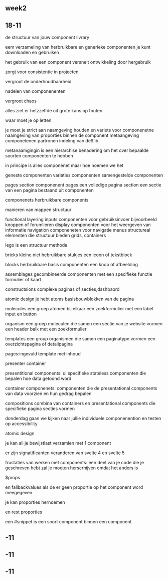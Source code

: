 <h2 id="week1">week2</h2>
<section>
<h2>18-11</h2>
<p>
de structuur van jouw component livrary

eem verzameling van herbruikbare en generieke componenten je kunt downloaden en gebruiken

het gebruik van een component versnelt ontwikkeling door hergebruik 

zorgt voor consistentie in projecten 

vergroot de onderhoudbaarheid 

nadelen van componenenten 

vergroot chaos 

alles ziet er hetzzelfde uit
grote kans op fouten
</p>

<p>




waar moet je op letten

je moet je strict aan naamgeving houden en variets voor componenetne
naamgeving van proporties binnen de component
metaangeving componetenen partronen 
indeling van de$lib


metanaamgingin is een hierarchise benadering om het over bepaalde soorten componenten te hebben
</p>


<p>
in principe is alles componenet maar hoe noemen we het

geneste componenten
variaties componenten
samengestelde  componenten


pages section componenent 
pages een volledige pagina
section een sectie van een pagina bestaand uit componenten

componenets herbruikbare components 


</p>

<p>


manieren van mappen structuur

functional layering
inputs componenten voor gebruiksinvoer bijvoorbeeld knoppen of forumlieren
display  componenten voor het weergeven van informatie
navigation componeneten voor navigatie menus 
structureal elementen die structuur bieden grids, containers 

lego is een structuur methode

bricks kleine niet hebruikbare stukjes een icoon of tekstblock

blocks herbruikbare basis componenten een knop of afbeelding

assemblages gecombineerde componenten met een specifieke functie formulier of kaart

constructsions complexe paginas of secties,dashbaord 


</p>

<p>

atomic design
je hebt atoms basisbouwblokken van de pagina 

molecules een groep atomen bij elkaar 
een zoekformulier met een label input en button

organism een groep moleculen die samen een sectie van je website vormen een header balk met een zoekformulier

templates een group organismen die samen een paginatype vormen een overzichtspagina of detailpagina

pages:ingevuld template met inhoud  

presenter container 

presentitional components: ui specifieke stateless componenten die bepalen hoe data getoond word 

container componenets: componenten die de presentational components van data voorzien en hun gedrag bepalen

compositions combina van containers en presentational components die specifieke pagina secties vormen 

donderdag gaan we kijken naar jullie individuele componenention en testen op accessibility 
</p>


<p>
atomic design

je kan all je bewijstlast verzamlen met 1 component


er zijn signatificanten veranderen van svelte 4 en svelte 5

frustaties van werken met components: een deel van je code die je geschreven hebt zal je moeten herscrhijven omdat het anders is 



</p>

<p>
$props

en fallbackvalues als de er geen proportie op het component word meegegeven

je kan proporties hernoemen 

en rest proporties 

een #snippet is een soort component binnen een component 


</p>
</section>


<section>
<h2>-11</h2>
<p>

</p>
</section>



<section>
<h2>-11</h2>
<p>


</p>
</section>


<section>
<h2>-11</h2>
<p>

</p>
</section>